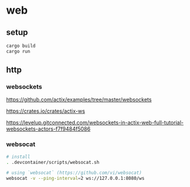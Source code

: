 # web

## setup

```bash
cargo build
cargo run
```

## http

### websockets

https://github.com/actix/examples/tree/master/websockets

https://crates.io/crates/actix-ws

https://levelup.gitconnected.com/websockets-in-actix-web-full-tutorial-websockets-actors-f7f9484f5086

### websocat

```bash
# install
. .devcontainer/scripts/websocat.sh

# using `websocat` (https://github.com/vi/websocat)
websocat -v --ping-interval=2 ws://127.0.0.1:8080/ws
```
